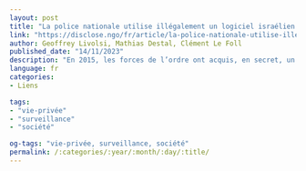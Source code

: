 ```yaml
---
layout: post
title: "La police nationale utilise illégalement un logiciel israélien de reconnaissance faciale"
link: "https://disclose.ngo/fr/article/la-police-nationale-utilise-illegalement-un-logiciel-israelien-de-reconnaissance-faciale"
author: Geoffrey Livolsi, Mathias Destal, Clément Le Foll
published_date: "14/11/2023"
description: "En 2015, les forces de l’ordre ont acquis, en secret, un logiciel d’analyse d’images de vidéosurveillance de la société israélienne Briefcam. Depuis huit ans, le ministère de l’intérieur dissimule le recours à cet outil qui permet l’emploi de la reconnaissance faciale."
language: fr
categories:
- Liens

tags:
- "vie-privée"
- "surveillance"
- "société"

og-tags: "vie-privée, surveillance, société"
permalink: /:categories/:year/:month/:day/:title/
---
```

